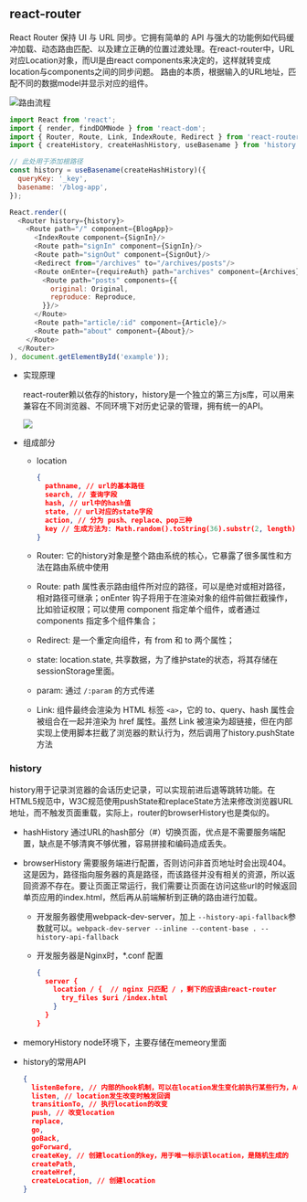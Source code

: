 ## react-router

React Router 保持 UI 与 URL 同步。它拥有简单的 API 与强大的功能例如代码缓冲加载、动态路由匹配、以及建立正确的位置过渡处理。在react-router中，URL对应Location对象，而UI是由react components来决定的，这样就转变成location与components之间的同步问题。
路由的本质，根据输入的URL地址，匹配不同的数据model并显示对应的组件。

![路由流程](../images/router.jpg)
```js
import React from 'react';
import { render, findDOMNode } from 'react-dom';
import { Router, Route, Link, IndexRoute, Redirect } from 'react-router';
import { createHistory, createHashHistory, useBasename } from 'history';

// 此处用于添加根路径
const history = useBasename(createHashHistory)({
  queryKey: '_key',
  basename: '/blog-app',
});

React.render((
  <Router history={history}>
    <Route path="/" component={BlogApp}>
      <IndexRoute component={SignIn}/>
      <Route path="signIn" component={SignIn}/>
      <Route path="signOut" component={SignOut}/>
      <Redirect from="/archives" to="/archives/posts"/>
      <Route onEnter={requireAuth} path="archives" component={Archives}>
        <Route path="posts" components={{
          original: Original,
          reproduce: Reproduce,
        }}/>
      </Route>
      <Route path="article/:id" component={Article}/>
      <Route path="about" component={About}/>
    </Route>
  </Router>
), document.getElementById('example'));
```

* 实现原理

  react-router赖以依存的history，history是一个独立的第三方js库，可以用来兼容在不同浏览器、不同环境下对历史记录的管理，拥有统一的API。

  ![](../images/react-router.png)

* 组成部分

  - location

    ```json
    {
      pathname, // url的基本路径
      search, // 查询字段
      hash, // url中的hash值
      state, // url对应的state字段
      action, // 分为 push、replace、pop三种
      key // 生成方法为: Math.random().toString(36).substr(2, length)
    }
    ```

  - Router: 它的history对象是整个路由系统的核心，它暴露了很多属性和方法在路由系统中使用

  - Route: path 属性表示路由组件所对应的路径，可以是绝对或相对路径，相对路径可继承；onEnter 钩子将用于在渲染对象的组件前做拦截操作，比如验证权限；可以使用 component 指定单个组件，或者通过 components 指定多个组件集合；

  - Redirect: 是一个重定向组件，有 from 和 to 两个属性；

  - state: location.state, 共享数据，为了维护state的状态，将其存储在sessionStorage里面。

  - param: 通过 `/:param` 的方式传递

  - Link: 组件最终会渲染为 HTML 标签 `<a>`，它的 to、query、hash 属性会被组合在一起并渲染为 href 属性。虽然 Link 被渲染为超链接，但在内部实现上使用脚本拦截了浏览器的默认行为，然后调用了history.pushState 方法

### history

history用于记录浏览器的会话历史记录，可以实现前进后退等跳转功能。在HTML5规范中，W3C规范使用pushState和replaceState方法来修改浏览器URL地址，而不触发页面重载，实际上，router的browserHistory也是类似的。

  - hashHistory   通过URL的hash部分（#）切换页面，优点是不需要服务端配置，缺点是不够清爽不够优雅，容易拼接和编码造成丢失。

  - browserHistory  需要服务端进行配置，否则访问非首页地址时会出现404。这是因为，路径指向服务器的真是路径，而该路径并没有相关的资源，所以返回资源不存在。要让页面正常运行，我们需要让页面在访问这些url的时候返回单页应用的index.html，然后再从前端解析到正确的路由进行加载。

    + 开发服务器使用webpack-dev-server，加上 `--history-api-fallback`参数就可以。`webpack-dev-server --inline --content-base . --history-api-fallback`

    + 开发服务器是Nginx时，*.conf 配置

      ```json
      {
        server {
          location / {  // nginx 只匹配 / ，剩下的应该由react-router
            try_files $uri /index.html
          }
        }
      }
      ```
  - memoryHistory  node环境下，主要存储在memeory里面

* history的常用API

  ```json
  {
    listenBefore, // 内部的hook机制，可以在location发生变化前执行某些行为，AOP的实现
    listen, // location发生改变时触发回调
    transitionTo, // 执行location的改变
    push, // 改变location
    replace,
    go,
    goBack,
    goForward,
    createKey, // 创建location的key，用于唯一标示该location，是随机生成的
    createPath,
    createHref,
    createLocation, // 创建location
  }
  ```


